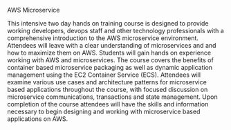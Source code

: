 AWS Microservice

This intensive two day hands on training course is designed to provide working developers, devops staff and other technology professionals with a comprehensive introduction to the AWS microservice environment. Attendees will leave with a clear understanding of microservices and and how to maximize them on AWS. Students will gain hands on experience working with AWS and microservices. The course covers the benefits of container based microservice packaging as well as dynamic application management using the EC2 Container Service (ECS). Attendees will examine various use cases and architecture patterns for microservice based applications throughout the course, with focused discussion on microservice communications, transactions and state management. Upon completion of the course attendees will have the skills and information necessary to begin designing and working with microservice based applications on AWS.
